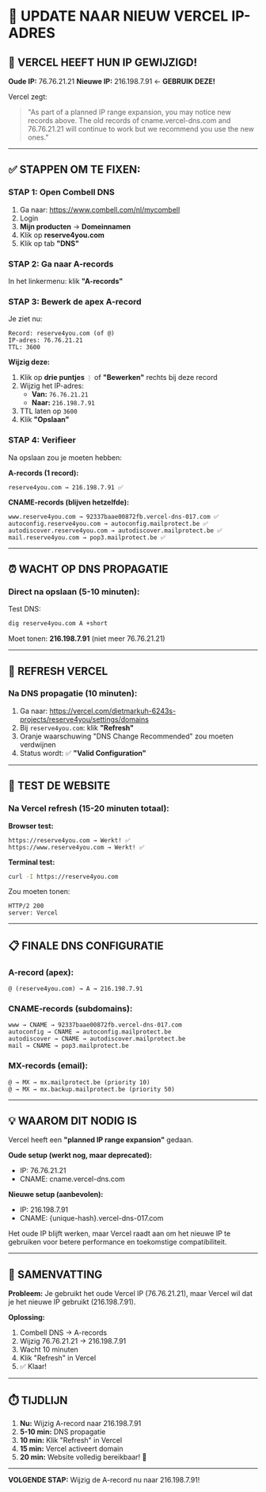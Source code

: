 # 🔄 UPDATE NAAR NIEUW VERCEL IP-ADRES

## 🎯 VERCEL HEEFT HUN IP GEWIJZIGD!

**Oude IP:** 76.76.21.21
**Nieuwe IP:** 216.198.7.91 ← **GEBRUIK DEZE!**

Vercel zegt:
> "As part of a planned IP range expansion, you may notice new records above. 
> The old records of cname.vercel-dns.com and 76.76.21.21 will continue to 
> work but we recommend you use the new ones."

---

## ✅ STAPPEN OM TE FIXEN:

### STAP 1: Open Combell DNS

1. Ga naar: https://www.combell.com/nl/mycombell
2. Login
3. **Mijn producten** → **Domeinnamen**
4. Klik op **reserve4you.com**
5. Klik op tab **"DNS"**

### STAP 2: Ga naar A-records

In het linkermenu: klik **"A-records"**

### STAP 3: Bewerk de apex A-record

Je ziet nu:
```
Record: reserve4you.com (of @)
IP-adres: 76.76.21.21
TTL: 3600
```

**Wijzig deze:**

1. Klik op **drie puntjes** `⋮` of **"Bewerken"** rechts bij deze record
2. Wijzig het IP-adres:
   - **Van:** `76.76.21.21`
   - **Naar:** `216.198.7.91`
3. TTL laten op `3600`
4. Klik **"Opslaan"**

### STAP 4: Verifieer

Na opslaan zou je moeten hebben:

**A-records (1 record):**
```
reserve4you.com → 216.198.7.91 ✅
```

**CNAME-records (blijven hetzelfde):**
```
www.reserve4you.com → 92337baae00872fb.vercel-dns-017.com ✅
autoconfig.reserve4you.com → autoconfig.mailprotect.be ✅
autodiscover.reserve4you.com → autodiscover.mailprotect.be ✅
mail.reserve4you.com → pop3.mailprotect.be ✅
```

---

## ⏰ WACHT OP DNS PROPAGATIE

### Direct na opslaan (5-10 minuten):

Test DNS:
```bash
dig reserve4you.com A +short
```

Moet tonen: **216.198.7.91** (niet meer 76.76.21.21)

---

## 🔄 REFRESH VERCEL

### Na DNS propagatie (10 minuten):

1. Ga naar: https://vercel.com/dietmarkuh-6243s-projects/reserve4you/settings/domains
2. Bij `reserve4you.com`: klik **"Refresh"**
3. Oranje waarschuwing "DNS Change Recommended" zou moeten verdwijnen
4. Status wordt: ✅ **"Valid Configuration"**

---

## 🧪 TEST DE WEBSITE

### Na Vercel refresh (15-20 minuten totaal):

**Browser test:**
```
https://reserve4you.com → Werkt! ✅
https://www.reserve4you.com → Werkt! ✅
```

**Terminal test:**
```bash
curl -I https://reserve4you.com
```

Zou moeten tonen:
```
HTTP/2 200
server: Vercel
```

---

## 📋 FINALE DNS CONFIGURATIE

### A-record (apex):
```
@ (reserve4you.com) → A → 216.198.7.91
```

### CNAME-records (subdomains):
```
www → CNAME → 92337baae00872fb.vercel-dns-017.com
autoconfig → CNAME → autoconfig.mailprotect.be
autodiscover → CNAME → autodiscover.mailprotect.be
mail → CNAME → pop3.mailprotect.be
```

### MX-records (email):
```
@ → MX → mx.mailprotect.be (priority 10)
@ → MX → mx.backup.mailprotect.be (priority 50)
```

---

## 💡 WAAROM DIT NODIG IS

Vercel heeft een **"planned IP range expansion"** gedaan. 

**Oude setup (werkt nog, maar deprecated):**
- IP: 76.76.21.21
- CNAME: cname.vercel-dns.com

**Nieuwe setup (aanbevolen):**
- IP: 216.198.7.91
- CNAME: {unique-hash}.vercel-dns-017.com

Het oude IP blijft werken, maar Vercel raadt aan om het nieuwe IP te gebruiken voor betere performance en toekomstige compatibiliteit.

---

## 🎯 SAMENVATTING

**Probleem:**
Je gebruikt het oude Vercel IP (76.76.21.21), maar Vercel wil dat je het nieuwe IP gebruikt (216.198.7.91).

**Oplossing:**
1. Combell DNS → A-records
2. Wijzig 76.76.21.21 → 216.198.7.91
3. Wacht 10 minuten
4. Klik "Refresh" in Vercel
5. ✅ Klaar!

---

## ⏱️ TIJDLIJN

1. **Nu:** Wijzig A-record naar 216.198.7.91
2. **5-10 min:** DNS propagatie
3. **10 min:** Klik "Refresh" in Vercel
4. **15 min:** Vercel activeert domain
5. **20 min:** Website volledig bereikbaar! 🚀

---

**VOLGENDE STAP:** Wijzig de A-record nu naar 216.198.7.91!

